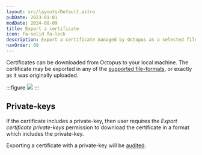 ```yaml
---
layout: src/layouts/Default.astro
pubDate: 2023-01-01
modDate: 2024-08-09
title: Export a certificate
icon: fa-solid fa-lock
description: Export a certificate managed by Octopus as a selected file-format
navOrder: 60
---
```


Certificates can be downloaded from Octopus to your local machine.  The certificate may be exported in any of the [supported file-formats](/docs/deployments/certificates), or exactly as it was originally uploaded.

:::figure
![](/docs/deployments/certificates/images/download-certificate-btn.png)
:::

## Private-keys

If the certificate includes a private-key, then user requires the _Export certificate private-keys_ permission to download the certificate in a format which includes the private-key.

Exporting a certificate with a private-key will be [audited](/docs/security/users-and-teams/auditing).
